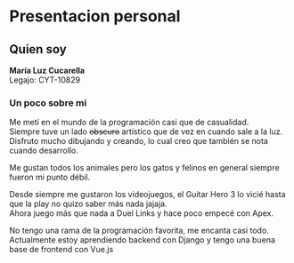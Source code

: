 # Presentacion personal

## Quien soy

**María Luz Cucarella**<br>
Legajo: CYT-10829

### Un poco sobre mi

Me metí en el mundo de la programación casi que de casualidad.<br>
Siempre tuve un lado ~~obscuro~~ artístico que de vez en cuando sale a la luz.<br>
Disfruto mucho dibujando y creando, lo cual creo que también se nota cuando desarrollo.

Me gustan todos los animales pero los gatos y felinos en general siempre fueron mi punto débil.

Desde siempre me gustaron los videojuegos, el Guitar Hero 3 lo vicié hasta que la play no quizo saber más nada jajaja.<br>
Ahora juego más que nada a Duel Links y hace poco empecé con Apex.

No tengo una rama de la programación favorita, me encanta casi todo.<br>
Actualmente estoy aprendiendo backend con Django y tengo una buena base de frontend con Vue.js
